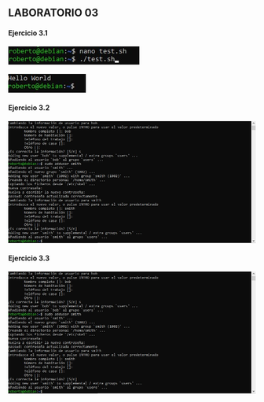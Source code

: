 ## LABORATORIO 03

#### Ejercicio 3.1
![](https://github.com/rbuegar/Despliegue/blob/master/Bloque%20B%20-%20Slackware/Imagenes/LAB3%20F1.jpg?raw=true)

![](https://github.com/rbuegar/Despliegue/blob/master/Bloque%20B%20-%20Slackware/Imagenes/LAB3%20F2.jpg?raw=true)

#### Ejercicio 3.2

![](https://github.com/rbuegar/Despliegue/blob/master/Bloque%20B%20-%20Slackware/Imagenes/LAB3%20F3.jpg?raw=true)

#### Ejercicio  3.3

![](https://github.com/rbuegar/Despliegue/blob/master/Bloque%20B%20-%20Slackware/Imagenes/LAB3%20F3.jpg?raw=true)




